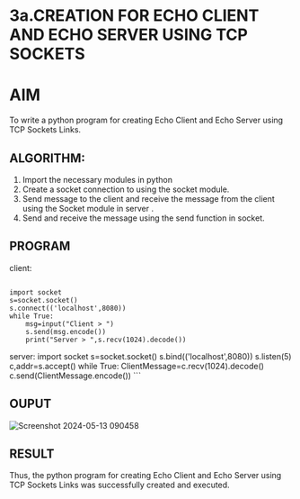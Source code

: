 # 3a.CREATION FOR ECHO CLIENT AND ECHO SERVER USING TCP SOCKETS
# AIM
To write a python program for creating Echo Client and Echo Server using TCP
Sockets Links.
## ALGORITHM:
1. Import the necessary modules in python
2. Create a socket connection to using the socket module.
3. Send message to the client and receive the message from the client using the Socket module in
 server .
4. Send and receive the message using the send function in socket.
## PROGRAM
client:
```
 
import socket 
s=socket.socket() 
s.connect(('localhost',8080)) 
while True: 
    msg=input("Client > ") 
    s.send(msg.encode()) 
    print("Server > ",s.recv(1024).decode())
```
server:
import socket 
s=socket.socket() 
s.bind(('localhost',8080)) 
s.listen(5) 
c,addr=s.accept() 
while True: 
    ClientMessage=c.recv(1024).decode() 
    c.send(ClientMessage.encode())
    ```
## OUPUT
![Screenshot 2024-05-13 090458](https://github.com/Ettasupraja/3a.Sockets_Creation_for_Echo_Client_and_Echo_Server/assets/151641352/0d9c52dd-76f2-4c52-9e8f-78ea90412565)

## RESULT
Thus, the python program for creating Echo Client and Echo Server using TCP Sockets Links 
was successfully created and executed.
